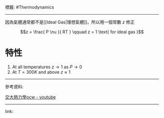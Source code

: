 標籤: #Thermodynamics 

---

因為氣體通常都不是[[Ideal Gas|理想氣體]]，所以用一個常數 $z$ 修正

$$z = \frac{ P \nu }{ RT } \qquad z = 1 \text{ for ideal gas }$$

# 特性

1. At all temperatures $z \rightarrow 1$ as $P \rightarrow 0$
2. At $T = 300K$ and above $z \approx 1$

---

參考資料:

[交大熱力學ocw - youtube](https://youtube.com/playlist?list=PLj6E8qlqmkFt83RMhWiOggy669xF9Z3aA)

---

link:

